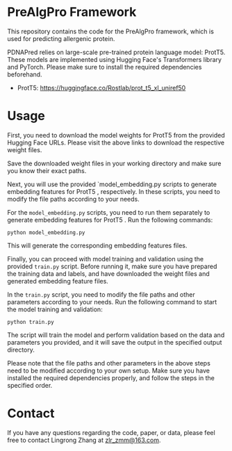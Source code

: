 # PreAlgPro Framework

This repository contains the code for the PreAlgPro framework, which is used for predicting allergenic protein. 

PDNAPred relies on large-scale pre-trained protein language model: ProtT5. These models are implemented using Hugging Face's Transformers library and PyTorch. Please make sure to install the required dependencies beforehand.

- ProtT5: https://huggingface.co/Rostlab/prot_t5_xl_uniref50

# Usage

First, you need to download the model weights for ProtT5 from the provided Hugging Face URLs. Please visit the above links to download the respective weight files.

Save the downloaded weight files in your working directory and make sure you know their exact paths.

Next, you will use the provided `model_embedding.py scripts to generate embedding features for ProtT5 , respectively. In these scripts, you need to modify the file paths according to your needs.

For the `model_embedding.py` scripts, you need to run them separately to generate embedding features for ProtT5 . Run the following commands:

```
python model_embedding.py
```

This will generate the corresponding embedding features files.

Finally, you can proceed with model training and validation using the provided `train.py` script. Before running it, make sure you have prepared the training data and labels, and have downloaded the weight files and generated embedding feature files.

In the `train.py` script, you need to modify the file paths and other parameters according to your needs. Run the following command to start the model training and validation:

```
python train.py
```

The script will train the model and perform validation based on the data and parameters you provided, and it will save the output in the specified output directory.

Please note that the file paths and other parameters in the above steps need to be modified according to your own setup. Make sure you have installed the required dependencies properly, and follow the steps in the specified order.

# Contact

If you have any questions regarding the code, paper, or data, please feel free to contact Lingrong Zhang at [zlr_zmm@163.com](mailto:zlr_zmm@163.com).
